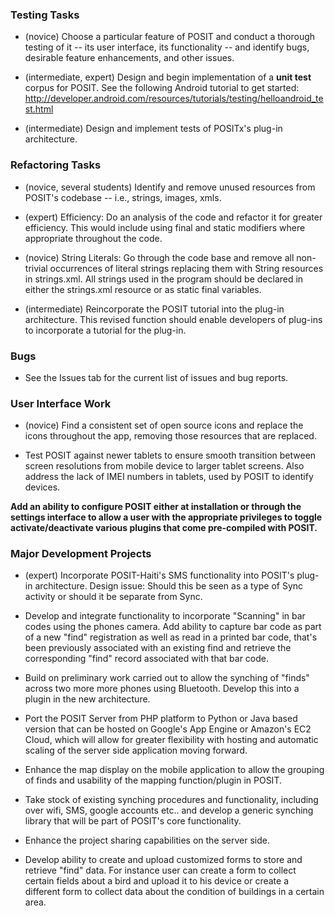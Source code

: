 ### Testing Tasks ###

  * (novice) Choose a particular feature of POSIT and conduct a thorough testing of it -- its user interface, its functionality -- and identify bugs, desirable feature enhancements, and other issues.

  * (intermediate, expert) Design and begin implementation of a **unit test** corpus for POSIT.  See the following Android tutorial to get started: http://developer.android.com/resources/tutorials/testing/helloandroid_test.html

  * (intermediate) Design and implement tests of POSITx's plug-in architecture.

### Refactoring Tasks ###

  * (novice, several students)  Identify and remove unused resources from POSIT's codebase -- i.e., strings, images, xmls.

  * (expert) Efficiency:  Do an analysis of the code and refactor it for greater efficiency.  This would include using final and static modifiers where appropriate throughout the code.

  * (novice) String Literals: Go through the code base and remove all non-trivial occurrences of literal strings replacing them with String resources in strings.xml.  All strings used in the program should be declared in either the strings.xml resource or as static final variables.

  * (intermediate) Reincorporate the POSIT tutorial into the plug-in architecture.  This revised function should enable developers of plug-ins to incorporate a tutorial for the plug-in.

### Bugs ###

  * See the Issues tab for the current list of issues and bug reports.

### User Interface Work ###

  * (novice) Find a consistent set of open source icons and replace the icons throughout the app, removing those resources that are replaced.

  * Test POSIT against newer tablets to ensure smooth transition between screen resolutions from mobile device to larger tablet screens. Also address the lack of IMEI numbers in tablets, used by POSIT to identify devices.

**Add an ability to configure POSIT either at installation or through the settings interface to allow a user with the appropriate privileges to toggle activate/deactivate various plugins that come pre-compiled with POSIT.**

### Major Development Projects ###

  * (expert) Incorporate POSIT-Haiti's SMS functionality into POSIT's plug-in architecture.  Design issue:  Should this be seen as a type of Sync activity or should it be separate from Sync.

  * Develop and integrate functionality to incorporate "Scanning" in bar codes using the phones camera. Add ability to capture bar code as part of a new "find" registration as well as read in a printed bar code, that's been previously associated with an existing find and retrieve the corresponding "find" record associated with that bar code.

  * Build on preliminary work carried out to allow the synching of "finds" across two more more phones using Bluetooth. Develop this into a plugin in the new architecture.

  * Port the POSIT Server from PHP platform to Python or Java based version that can be hosted on Google's App Engine or Amazon's EC2 Cloud, which will allow for greater flexibility with hosting and automatic scaling of the server side application moving forward.

  * Enhance the map display on the mobile application to allow the grouping of finds and usability of the mapping function/plugin in POSIT.

  * Take stock of existing synching procedures and functionality, including over wifi, SMS, google accounts etc.. and develop a generic synching library that will be part of POSIT's core functionality.

  * Enhance the project sharing capabilities on the server side.

  * Develop ability to create and upload customized forms to store and retrieve "find" data. For instance user can create a form to collect certain fields about a bird and upload it to his device or create a different form to collect data about the condition of buildings in a certain area.
